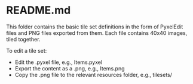 # README.md

This folder contains the basic tile set definitions in the form of PyxelEdit 
files and PNG files exported from them.  Each file contains 40x40 images, 
tiled together.

To edit a tile set:

- Edit the .pyxel file, e.g., Items.pyxel
- Export the content as a .png, e.g., Items.png
- Copy the .png file to the relevant resources folder, e.g., tilesets/

